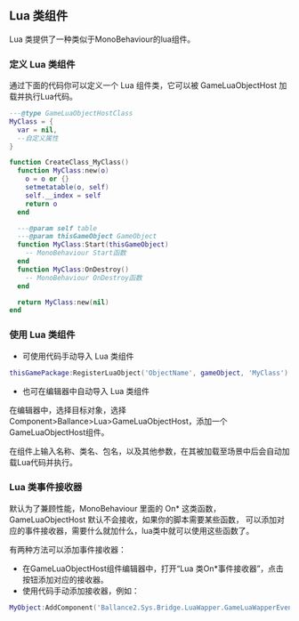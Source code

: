 ﻿## Lua 类组件

Lua 类提供了一种类似于MonoBehaviour的lua组件。

### 定义 Lua 类组件

通过下面的代码你可以定义一个 Lua 组件类，它可以被 GameLuaObjectHost 加载并执行Lua代码。
```lua
---@type GameLuaObjectHostClass
MyClass = {
  var = nil,
  --自定义属性
}

function CreateClass_MyClass()
  function MyClass:new(o)
    o = o or {}
    setmetatable(o, self)
    self.__index = self
    return o
  end

  ---@param self table
  ---@param thisGameObject GameObject
  function MyClass:Start(thisGameObject)
    -- MonoBehaviour Start函数
  end
  function MyClass:OnDestroy()
    -- MonoBehaviour OnDestroy函数
  end

  return MyClass:new(nil)
end
```

### 使用 Lua 类组件

* 可使用代码手动导入 Lua 类组件

```lua
thisGamePackage:RegisterLuaObject('ObjectName', gameObject, 'MyClass')
```

* 也可在编辑器中自动导入 Lua 类组件

在编辑器中，选择目标对象，选择 Component>Ballance>Lua>GameLuaObjectHost，添加一个GameLuaObjectHost组件。

在组件上输入名称、类名、包名，以及其他参数，在其被加载至场景中后会自动加载Lua代码并执行。

### Lua 类事件接收器

默认为了兼顾性能，MonoBehaviour 里面的 On* 这类函数，GameLuaObjectHost 默认不会接收，如果你的脚本需要某些函数，
可以添加对应的事件接收器，需要什么就加什么，lua类中就可以使用这些函数了。

有两种方法可以添加事件接收器：

* 在GameLuaObjectHost组件编辑器中，打开“Lua 类On*事件接收器”，点击按钮添加对应的接收器。
* 使用代码手动添加接收器，例如：

```lua
MyObject:AddComponent('Ballance2.Sys.Bridge.LuaWapper.GameLuaWapperEvents.GameLuaObjectPhysicsEventCaller')
```